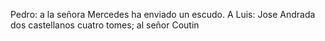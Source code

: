 Pedro: a la señora Mercedes ha enviado un escudo. A Luis: Jose Andrada dos castellanos cuatro tomes; al señor Coutin